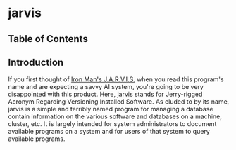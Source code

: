 # jarvis

## Table of Contents

## Introduction
If you first thought of [Iron Man's J.A.R.V.I.S.](http://ironman.wikia.com/wiki/J.A.R.V.I.S.)
when you read this program's name and are expecting a savvy AI system,
you're going to be very disappointed with this product. Here, jarvis
stands for Jerry-rigged Acronym Regarding Versioning Installed Software.
As eluded to by its name, jarvis is a simple and terribly named program
for managing a database contain information on the various software and
databases on a machine, cluster, etc. It is largely intended for system
administrators to document available programs on a system and for
users of that system to query available programs.
